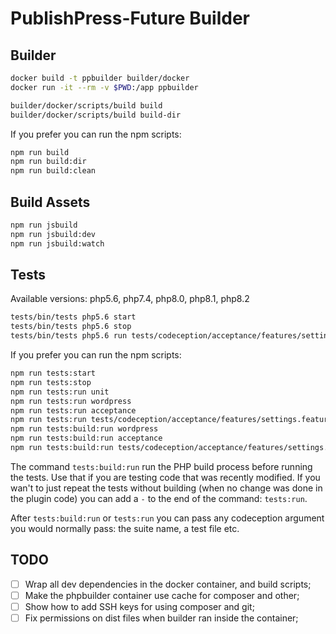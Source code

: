 # PublishPress-Future Builder

## Builder

```bash
docker build -t ppbuilder builder/docker
docker run -it --rm -v $PWD:/app ppbuilder

builder/docker/scripts/build build
builder/docker/scripts/build build-dir
```

If you prefer you can run the npm scripts:

```bash
npm run build
npm run build:dir
npm run build:clean
```

## Build Assets

```bash
npm run jsbuild
npm run jsbuild:dev
npm run jsbuild:watch
```

## Tests

Available versions: php5.6, php7.4, php8.0, php8.1, php8.2

```bash
tests/bin/tests php5.6 start
tests/bin/tests php5.6 stop
tests/bin/tests php5.6 run tests/codeception/acceptance/features/settings.feature
```

If you prefer you can run the npm scripts:

```bash
npm run tests:start
npm run tests:stop
npm run tests:run unit
npm run tests:run wordpress
npm run tests:run acceptance
npm run tests:run tests/codeception/acceptance/features/settings.feature
npm run tests:build:run wordpress
npm run tests:build:run acceptance
npm run tests:build:run tests/codeception/acceptance/features/settings.feature
```

The command `tests:build:run` run the PHP build process before running the tests. Use that if you are testing code that was recently modified. If you wan't to just repeat the tests without building (when no change was done in the plugin code) you can add a `-` to the end of the command: `tests:run`.

After `tests:build:run` or `tests:run` you can pass any codeception argument you would normally pass: the suite name, a test file etc.

## TODO

* [ ] Wrap all dev dependencies in the docker container, and build scripts;
* [ ] Make the phpbuilder container use cache for composer and other;
* [ ] Show how to add SSH keys for using composer and git;
* [ ] Fix permissions on dist files when builder ran inside the container;
